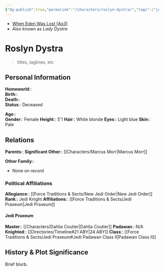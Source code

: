 ```yaml
---
{"dg-publish":true,"permalink":"/characters/roslyn-dystra/","tags":["jedipraxeum","jediknight","newjediorder","i ii iii iv v vi vii","forcesensitive","unfinished"],"noteIcon":"saber1"}
---
```


- [When Eden Was Lost (Ao3)](https://archiveofourown.org/works/19334440/chapters/45992584)
- Also known as *Lady Dystra*
# Roslyn Dystra
>titles, taglines, etc

## Personal Information

**Homeworld**::  
**Birth**::  
**Death**::  
**Status**::  Deceased

**Age**::  
**Gender**::  Female
**Height**::  5'1
**Hair**::  White blonde
**Eyes**::  Light blue
**Skin**::  Pale

## Relations

**Parents**:: 
**Significant Other**::  [[Characters/Marcus Morr\|Marcus Morr]]

**Other Family**::
- None on record

### Political Affiliations

**Allegiance**::  [[Force Traditions & Sects/New Jedi Order\|New Jedi Order]]
**Rank**::  Jedi Knight
**Affiliations**::  [[Force Traditions & Sects/Jedi Praxeum\|Jedi Praxeum]]

#### Jedi Praxeum

**Master**::  [[Characters/Dahlia Coutier\|Dahlia Coutier]]
**Padawan**::  N/A
**Knighted**::  [[Directories/Timeline#21 ABY\|24 ABY]]
**Class**::  [[Force Traditions & Sects/Jedi Praxeum#Jedi Padawan Class II\|Padawan Class II]]

## History & Plot Significance
Brief blurb.